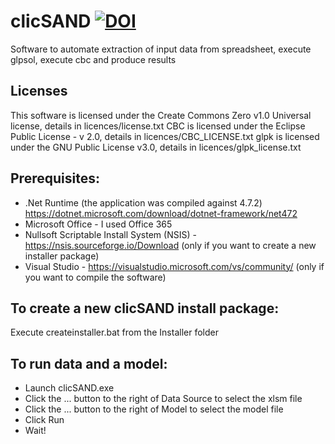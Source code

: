 # clicSAND [![DOI](https://zenodo.org/badge/DOI/10.5281/zenodo.4593100.svg)](https://doi.org/10.5281/zenodo.4593100)


Software to automate extraction of input data from spreadsheet, execute glpsol, execute cbc and produce results

## Licenses
This software is licensed under the Create Commons Zero v1.0 Universal license, details in licences/license.txt
CBC is licensed under the Eclipse Public License - v 2.0, details in licences/CBC_LICENSE.txt
glpk is licensed under the GNU Public License v3.0, details in licences/glpk_license.txt

## Prerequisites:
- .Net Runtime (the application was compiled against 4.7.2) https://dotnet.microsoft.com/download/dotnet-framework/net472
- Microsoft Office - I used Office 365
- Nullsoft Scriptable Install System (NSIS) - https://nsis.sourceforge.io/Download (only if you want to create a new installer package)
- Visual Studio - https://visualstudio.microsoft.com/vs/community/ (only if you want to compile the software)

## To create a new clicSAND install package:
Execute createinstaller.bat from the Installer folder

## To run data and a model:
- Launch clicSAND.exe
- Click the ... button to the right of Data Source to select the xlsm file
- Click the ... button to the right of Model to select the model file
- Click Run
- Wait!


